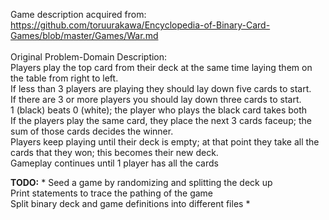 Game description acquired from:
<br>
   https://github.com/toruurakawa/Encyclopedia-of-Binary-Card-Games/blob/master/Games/War.md
<br><br>
Original Problem-Domain Description:
<br>
Players play the top card from their deck at the same time laying them on the table from right to left.
<br>
If less than 3 players are playing they should lay down five cards to start.
<br>
If there are 3 or more players you should lay down three cards to start.
<br>
1 (black) beats 0 (white); the player who plays the black card takes both
<br>
If the players play the same card, they place the next 3 cards faceup; the sum of those cards decides the winner.
<br>
Players keep playing until their deck is empty; at that point they take all the cards that they won; this becomes their new deck.
<br>
Gameplay continues until 1 player has all the cards


**TODO:**
*
Seed a game by randomizing and splitting the deck up
<br>
Print statements to trace the pathing of the game
<br>
Split binary deck and game definitions into different files
*

